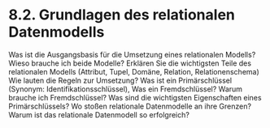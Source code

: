 # 8.2. Grundlagen des relationalen Datenmodells

Was ist die Ausgangsbasis für die Umsetzung eines relationalen Modells? Wieso brauche ich
beide Modelle? Erklären Sie die wichtigsten Teile des relationalen Modells (Attribut, Tupel,
Domäne, Relation, Relationenschema)
Wie lauten die Regeln zur Umsetzung? Was ist ein Primärschlüssel (Synonym:
Identifikationsschlüssel), Was ein Fremdschlüssel? Warum brauche ich Fremdschlüssel? Was
sind die wichtigsten Eigenschaften eines Primärschlüssels? Wo stoßen relationale
Datenmodelle an ihre Grenzen? Warum ist das relationale Datenmodell so erfolgreich? 